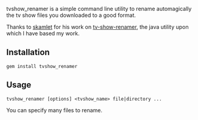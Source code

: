 tvshow_renamer is a simple command line utility to rename automagically the tv show files you downloaded to a good format.

Thanks to [skamlet](https://github.com/skamlet) for his work on [tv-show-renamer](https://github.com/skamlet/tv-show-renamer), the java utility upon which I have based my work.


Installation
------------

`gem install tvshow_renamer`


Usage
-----

`tvshow_renamer [options] <tvshow_name> file|directory ...`

You can specify many files to rename.
